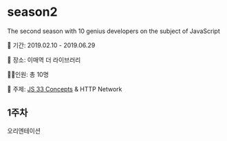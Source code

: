 # season2
The second season with 10 genius developers on the subject of JavaScript

📆 기간: 2019.02.10 - 2019.06.29

📍 장소: 이매역 더 라이브러리

🦸‍♂️인원: 총 10명

📕 주제: [JS 33 Concepts](https://goo.gl/Mmbgc8) & HTTP Network

## 1주차

오리엔테이션
